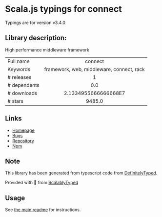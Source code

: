 
# Scala.js typings for connect

Typings are for version v3.4.0

## Library description:
High performance middleware framework

|                    |                 |
| ------------------ | :-------------: |
| Full name          | connect |
| Keywords           | framework, web, middleware, connect, rack |
| # releases         | 1 |
| # dependents       | 0.0 |
| # downloads        | 2.1334955666666668E7 |
| # stars            | 9485.0 |

## Links
- [Homepage](https://github.com/senchalabs/connect#readme)
- [Bugs](https://github.com/senchalabs/connect/issues)
- [Repository](https://github.com/senchalabs/connect)
- [Npm](https://www.npmjs.com/package/connect)
    


## Note
This library has been generated from typescript code from [DefinitelyTyped](https://definitelytyped.org).

Provided with :purple_heart: from [ScalablyTyped](https://github.com/oyvindberg/ScalablyTyped)

## Usage
See [the main readme](../../readme.md) for instructions.


